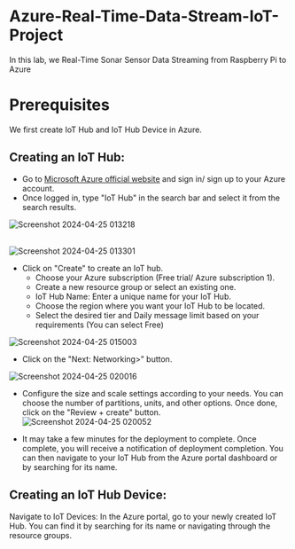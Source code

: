 # Azure-Real-Time-Data-Stream-IoT-Project

In this lab, we Real-Time Sonar Sensor Data Streaming from Raspberry Pi to Azure

# Prerequisites
We first create IoT Hub and IoT Hub Device in Azure. 

## Creating an IoT Hub:

* Go to [Microsoft Azure official website](https://portal.azure.com/) and sign in/ sign up to your Azure account.
* Once logged in, type "IoT Hub" in the search bar and select it from the search results.

![Screenshot 2024-04-25 013218](https://github.com/mehrab-abrar/Azure-Real-Time-Data-Stream-IoT-Project/assets/42034831/28d083c9-915b-49e3-84fa-d943476adff5) <br>
<br>

![Screenshot 2024-04-25 013301](https://github.com/mehrab-abrar/Azure-Real-Time-Data-Stream-IoT-Project/assets/42034831/b93e7ce8-8c40-4761-a320-846a6f83b254)

* Click on "Create" to create an IoT hub.
  - Choose your Azure subscription (Free trial/ Azure subscription 1).
  - Create a new resource group or select an existing one.
  - IoT Hub Name: Enter a unique name for your IoT Hub.
  - Choose the region where you want your IoT Hub to be located.
  - Select the desired tier and Daily message limit based on your requirements (You can select Free)
 
![Screenshot 2024-04-25 015003](https://github.com/mehrab-abrar/Azure-Real-Time-Data-Stream-IoT-Project/assets/42034831/cce388d1-99d3-4351-ba0e-e2f5233ff872)

* Click on the "Next: Networking>" button.

![Screenshot 2024-04-25 020016](https://github.com/mehrab-abrar/Azure-Real-Time-Data-Stream-IoT-Project/assets/42034831/9fa6d060-f8a9-4871-bf26-f941fa00768e)

* Configure the size and scale settings according to your needs. You can choose the number of partitions, units, and other options. Once done, click on the "Review + create" button.
![Screenshot 2024-04-25 020052](https://github.com/mehrab-abrar/Azure-Real-Time-Data-Stream-IoT-Project/assets/42034831/f66c2c1e-c327-45e2-9d13-d3aaada85897)

* It may take a few minutes for the deployment to complete. Once complete, you will receive a notification of deployment completion. You can then navigate to your IoT Hub from the Azure portal dashboard or by searching for its name.


## Creating an IoT Hub Device:

Navigate to IoT Devices:
In the Azure portal, go to your newly created IoT Hub. You can find it by searching for its name or navigating through the resource groups.
